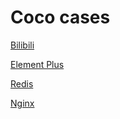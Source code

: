 # Coco cases

[Bilibili](./bilibili)

[Element Plus](./element-plus)

[Redis](./redis)

[Nginx](./nginx)
